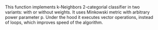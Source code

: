 This function implements k-Neighbors 2-categorial classifier in two variants: with or without weights. It uses Minkowski metric with arbitrary power parameter p. Under the hood it executes vector operations, instead of loops, which improves speed of the algorithm.
